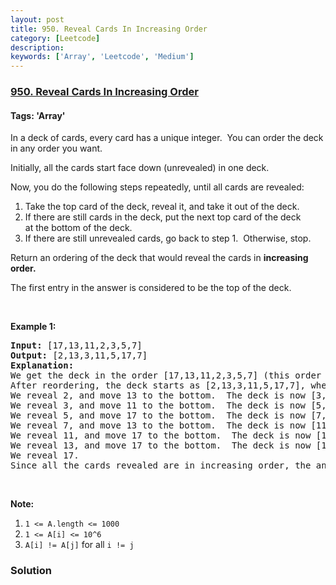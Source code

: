 ```yaml
---
layout: post
title: 950. Reveal Cards In Increasing Order
category: [Leetcode]
description: 
keywords: ['Array', 'Leetcode', 'Medium']
---
```

### [950. Reveal Cards In Increasing Order](https://leetcode.com/problems/reveal-cards-in-increasing-order)

#### Tags: 'Array'

<div class="content__u3I1 question-content__JfgR"><div><p>In a deck of cards, every card has a unique integer.  You can order the deck in any order you want.</p>
<p>Initially, all the cards start face down (unrevealed) in one deck.</p>
<p>Now, you do the following steps repeatedly, until all cards are revealed:</p>
<ol>
<li>Take the top card of the deck, reveal it, and take it out of the deck.</li>
<li>If there are still cards in the deck, put the next top card of the deck at the bottom of the deck.</li>
<li>If there are still unrevealed cards, go back to step 1.  Otherwise, stop.</li>
</ol>
<p>Return an ordering of the deck that would reveal the cards in <strong>increasing order.</strong></p>
<p>The first entry in the answer is considered to be the top of the deck.</p>
<p> </p>
<div>
<p><strong>Example 1:</strong></p>
<pre><strong>Input: </strong><span id="example-input-1-1">[17,13,11,2,3,5,7]</span>
<strong>Output: </strong><span id="example-output-1">[2,13,3,11,5,17,7]</span>
<strong>Explanation: </strong>
We get the deck in the order [17,13,11,2,3,5,7] (this order doesn't matter), and reorder it.
After reordering, the deck starts as [2,13,3,11,5,17,7], where 2 is the top of the deck.
We reveal 2, and move 13 to the bottom.  The deck is now [3,11,5,17,7,13].
We reveal 3, and move 11 to the bottom.  The deck is now [5,17,7,13,11].
We reveal 5, and move 17 to the bottom.  The deck is now [7,13,11,17].
We reveal 7, and move 13 to the bottom.  The deck is now [11,17,13].
We reveal 11, and move 17 to the bottom.  The deck is now [13,17].
We reveal 13, and move 17 to the bottom.  The deck is now [17].
We reveal 17.
Since all the cards revealed are in increasing order, the answer is correct.
</pre>
<div>
<p> </p>
<p><strong>Note:</strong></p>
<ol>
<li><code>1 &lt;= A.length &lt;= 1000</code></li>
<li><code>1 &lt;= A[i] &lt;= 10^6</code></li>
<li><code>A[i] != A[j]</code> for all <code>i != j</code></li>
</ol>
</div>
</div>
</div></div>

### Solution
